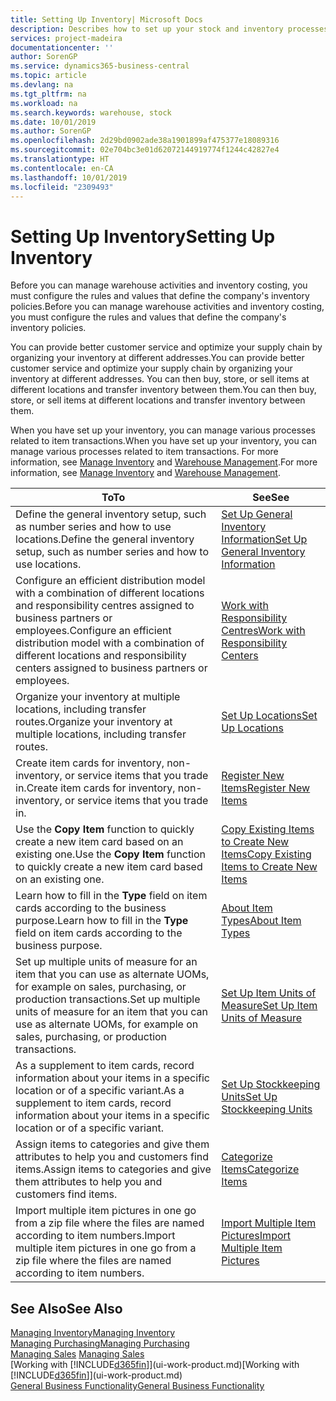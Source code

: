 ```yaml
---
title: Setting Up Inventory| Microsoft Docs
description: Describes how to set up your stock and inventory processes, including transfer routes and locations, such as warehouses.
services: project-madeira
documentationcenter: ''
author: SorenGP
ms.service: dynamics365-business-central
ms.topic: article
ms.devlang: na
ms.tgt_pltfrm: na
ms.workload: na
ms.search.keywords: warehouse, stock
ms.date: 10/01/2019
ms.author: SorenGP
ms.openlocfilehash: 2d29bd0902ade38a1901899af475377e18089316
ms.sourcegitcommit: 02e704bc3e01d62072144919774f1244c42827e4
ms.translationtype: HT
ms.contentlocale: en-CA
ms.lasthandoff: 10/01/2019
ms.locfileid: "2309493"
---
```

# <a name="setting-up-inventory"></a><span data-ttu-id="75112-103">Setting Up Inventory</span><span class="sxs-lookup"><span data-stu-id="75112-103">Setting Up Inventory</span></span>
<span data-ttu-id="75112-104">Before you can manage warehouse activities and inventory costing, you must configure the rules and values that define the company's inventory policies.</span><span class="sxs-lookup"><span data-stu-id="75112-104">Before you can manage warehouse activities and inventory costing, you must configure the rules and values that define the company's inventory policies.</span></span>

<span data-ttu-id="75112-105">You can provide better customer service and optimize your supply chain by organizing your inventory at different addresses.</span><span class="sxs-lookup"><span data-stu-id="75112-105">You can provide better customer service and optimize your supply chain by organizing your inventory at different addresses.</span></span> <span data-ttu-id="75112-106">You can then buy, store, or sell items at different locations and transfer inventory between them.</span><span class="sxs-lookup"><span data-stu-id="75112-106">You can then buy, store, or sell items at different locations and transfer inventory between them.</span></span>

<span data-ttu-id="75112-107">When you have set up your inventory, you can manage various processes related to item transactions.</span><span class="sxs-lookup"><span data-stu-id="75112-107">When you have set up your inventory, you can manage various processes related to item transactions.</span></span> <span data-ttu-id="75112-108">For more information, see [Manage Inventory](inventory-manage-inventory.md) and [Warehouse Management](warehouse-manage-warehouse.md).</span><span class="sxs-lookup"><span data-stu-id="75112-108">For more information, see [Manage Inventory](inventory-manage-inventory.md) and [Warehouse Management](warehouse-manage-warehouse.md).</span></span>

| <span data-ttu-id="75112-109">To</span><span class="sxs-lookup"><span data-stu-id="75112-109">To</span></span> | <span data-ttu-id="75112-110">See</span><span class="sxs-lookup"><span data-stu-id="75112-110">See</span></span> |
| --- | --- |
| <span data-ttu-id="75112-111">Define the general inventory setup, such as number series and how to use locations.</span><span class="sxs-lookup"><span data-stu-id="75112-111">Define the general inventory setup, such as number series and how to use locations.</span></span> |[<span data-ttu-id="75112-112">Set Up General Inventory Information</span><span class="sxs-lookup"><span data-stu-id="75112-112">Set Up General Inventory Information</span></span>](inventory-how-setup-general.md) |
|<span data-ttu-id="75112-113">Configure an efficient distribution model with a combination of different locations and responsibility centres assigned to business partners or employees.</span><span class="sxs-lookup"><span data-stu-id="75112-113">Configure an efficient distribution model with a combination of different locations and responsibility centers assigned to business partners or employees.</span></span>|[<span data-ttu-id="75112-114">Work with Responsibility Centres</span><span class="sxs-lookup"><span data-stu-id="75112-114">Work with Responsibility Centers</span></span>](inventory-responsibility-centers.md)|
| <span data-ttu-id="75112-115">Organize your inventory at multiple locations, including transfer routes.</span><span class="sxs-lookup"><span data-stu-id="75112-115">Organize your inventory at multiple locations, including transfer routes.</span></span> |[<span data-ttu-id="75112-116">Set Up Locations</span><span class="sxs-lookup"><span data-stu-id="75112-116">Set Up Locations</span></span>](inventory-how-register-new-items.md) |
| <span data-ttu-id="75112-117">Create item cards for inventory, non-inventory, or service items that you trade in.</span><span class="sxs-lookup"><span data-stu-id="75112-117">Create item cards for inventory, non-inventory, or service items that you trade in.</span></span> |[<span data-ttu-id="75112-118">Register New Items</span><span class="sxs-lookup"><span data-stu-id="75112-118">Register New Items</span></span>](inventory-how-register-new-items.md) |
|<span data-ttu-id="75112-119">Use the **Copy Item** function to quickly create a new item card based on an existing one.</span><span class="sxs-lookup"><span data-stu-id="75112-119">Use the **Copy Item** function to quickly create a new item card based on an existing one.</span></span>|[<span data-ttu-id="75112-120">Copy Existing Items to Create New Items</span><span class="sxs-lookup"><span data-stu-id="75112-120">Copy Existing Items to Create New Items</span></span>](inventory-how-copy-items.md)|
|<span data-ttu-id="75112-121">Learn how to fill in the **Type** field on item cards according to the business purpose.</span><span class="sxs-lookup"><span data-stu-id="75112-121">Learn how to fill in the **Type** field on item cards according to the business purpose.</span></span>|[<span data-ttu-id="75112-122">About Item Types</span><span class="sxs-lookup"><span data-stu-id="75112-122">About Item Types</span></span>](inventory-about-item-types.md)|
|<span data-ttu-id="75112-123">Set up multiple units of measure for an item that you can use as alternate UOMs, for example on sales, purchasing, or production transactions.</span><span class="sxs-lookup"><span data-stu-id="75112-123">Set up multiple units of measure for an item that you can use as alternate UOMs, for example on sales, purchasing, or production transactions.</span></span>|[<span data-ttu-id="75112-124">Set Up Item Units of Measure</span><span class="sxs-lookup"><span data-stu-id="75112-124">Set Up Item Units of Measure</span></span>](inventory-how-setup-units-of-measure.md)|
|<span data-ttu-id="75112-125">As a supplement to item cards, record information about your items in a specific location or of a specific variant.</span><span class="sxs-lookup"><span data-stu-id="75112-125">As a supplement to item cards, record information about your items in a specific location or of a specific variant.</span></span>|[<span data-ttu-id="75112-126">Set Up Stockkeeping Units</span><span class="sxs-lookup"><span data-stu-id="75112-126">Set Up Stockkeeping Units</span></span>](inventory-how-to-set-up-stockkeeping-units.md)|
| <span data-ttu-id="75112-127">Assign items to categories and give them attributes to help you and customers find items.</span><span class="sxs-lookup"><span data-stu-id="75112-127">Assign items to categories and give them attributes to help you and customers find items.</span></span> |[<span data-ttu-id="75112-128">Categorize Items</span><span class="sxs-lookup"><span data-stu-id="75112-128">Categorize Items</span></span>](inventory-how-categorize-items.md) |
|<span data-ttu-id="75112-129">Import multiple item pictures in one go from a zip file where the files are named according to item numbers.</span><span class="sxs-lookup"><span data-stu-id="75112-129">Import multiple item pictures in one go from a zip file where the files are named according to item numbers.</span></span>|[<span data-ttu-id="75112-130">Import Multiple Item Pictures</span><span class="sxs-lookup"><span data-stu-id="75112-130">Import Multiple Item Pictures</span></span>](inventory-how-import-item-pictures.md)|

## <a name="see-also"></a><span data-ttu-id="75112-131">See Also</span><span class="sxs-lookup"><span data-stu-id="75112-131">See Also</span></span>
[<span data-ttu-id="75112-132">Managing Inventory</span><span class="sxs-lookup"><span data-stu-id="75112-132">Managing Inventory</span></span>](inventory-manage-inventory.md)  
[<span data-ttu-id="75112-133">Managing Purchasing</span><span class="sxs-lookup"><span data-stu-id="75112-133">Managing Purchasing</span></span>](purchasing-manage-purchasing.md)  
<span data-ttu-id="75112-134">[Managing Sales](sales-manage-sales.md)  </span><span class="sxs-lookup"><span data-stu-id="75112-134">[Managing Sales](sales-manage-sales.md)  </span></span>  
<span data-ttu-id="75112-135">[Working with [!INCLUDE[d365fin](includes/d365fin_md.md)]](ui-work-product.md)</span><span class="sxs-lookup"><span data-stu-id="75112-135">[Working with [!INCLUDE[d365fin](includes/d365fin_md.md)]](ui-work-product.md)</span></span>  
[<span data-ttu-id="75112-136">General Business Functionality</span><span class="sxs-lookup"><span data-stu-id="75112-136">General Business Functionality</span></span>](ui-across-business-areas.md)

